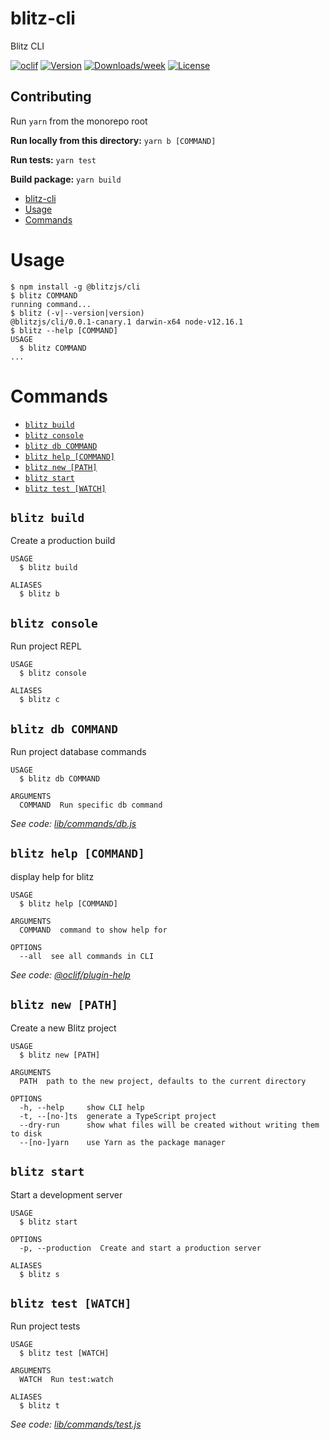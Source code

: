 # blitz-cli

Blitz CLI

[![oclif](https://img.shields.io/badge/cli-oclif-brightgreen.svg)](https://oclif.io)
[![Version](https://img.shields.io/npm/v/blitz-cli.svg)](https://npmjs.org/package/blitz-cli)
[![Downloads/week](https://img.shields.io/npm/dw/blitz-cli.svg)](https://npmjs.org/package/blitz-cli)
[![License](https://img.shields.io/npm/l/blitz-cli.svg)](https://github.com/mabadir/blitz-cli/blob/master/package.json)

## Contributing

Run `yarn` from the monorepo root

**Run locally from this directory:**
`yarn b [COMMAND]`

**Run tests:**
`yarn test`

**Build package:**
`yarn build`

<!-- toc -->
* [blitz-cli](#blitz-cli)
* [Usage](#usage)
* [Commands](#commands)
<!-- tocstop -->

# Usage

<!-- usage -->
```sh-session
$ npm install -g @blitzjs/cli
$ blitz COMMAND
running command...
$ blitz (-v|--version|version)
@blitzjs/cli/0.0.1-canary.1 darwin-x64 node-v12.16.1
$ blitz --help [COMMAND]
USAGE
  $ blitz COMMAND
...
```
<!-- usagestop -->

# Commands

<!-- commands -->
* [`blitz build`](#blitz-build)
* [`blitz console`](#blitz-console)
* [`blitz db COMMAND`](#blitz-db-command)
* [`blitz help [COMMAND]`](#blitz-help-command)
* [`blitz new [PATH]`](#blitz-new-path)
* [`blitz start`](#blitz-start)
* [`blitz test [WATCH]`](#blitz-test-watch)

## `blitz build`

Create a production build

```
USAGE
  $ blitz build

ALIASES
  $ blitz b
```

## `blitz console`

Run project REPL

```
USAGE
  $ blitz console

ALIASES
  $ blitz c
```

## `blitz db COMMAND`

Run project database commands

```
USAGE
  $ blitz db COMMAND

ARGUMENTS
  COMMAND  Run specific db command
```

_See code: [lib/commands/db.js](https://github.com/blitz-js/blitz/blob/v0.0.1-canary.1/lib/commands/db.js)_

## `blitz help [COMMAND]`

display help for blitz

```
USAGE
  $ blitz help [COMMAND]

ARGUMENTS
  COMMAND  command to show help for

OPTIONS
  --all  see all commands in CLI
```

_See code: [@oclif/plugin-help](https://github.com/oclif/plugin-help/blob/v2.2.3/src/commands/help.ts)_

## `blitz new [PATH]`

Create a new Blitz project

```
USAGE
  $ blitz new [PATH]

ARGUMENTS
  PATH  path to the new project, defaults to the current directory

OPTIONS
  -h, --help     show CLI help
  -t, --[no-]ts  generate a TypeScript project
  --dry-run      show what files will be created without writing them to disk
  --[no-]yarn    use Yarn as the package manager
```

## `blitz start`

Start a development server

```
USAGE
  $ blitz start

OPTIONS
  -p, --production  Create and start a production server

ALIASES
  $ blitz s
```

## `blitz test [WATCH]`

Run project tests

```
USAGE
  $ blitz test [WATCH]

ARGUMENTS
  WATCH  Run test:watch

ALIASES
  $ blitz t
```

_See code: [lib/commands/test.js](https://github.com/blitz-js/blitz/blob/v0.0.1-canary.1/lib/commands/test.js)_
<!-- commandsstop -->
